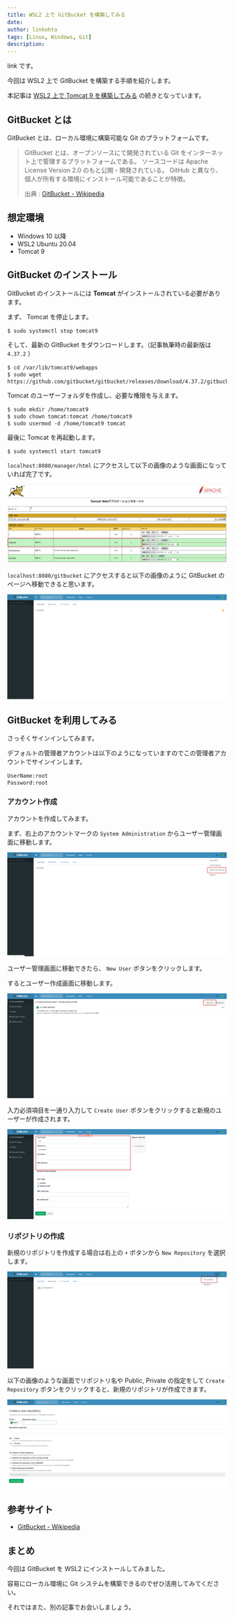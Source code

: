 ```yaml
---
title: WSL2 上で GitBucket を構築してみる
date: 
author: linkohta
tags: [Linux, Windows, Git]
description: 
---
```


link です。

今回は WSL2 上で GitBucket を構築する手順を紹介します。

本記事は [WSL2 上で Tomcat 9 を構築してみる](/wsl-tomcat/) の続きとなっています。

## GitBucket とは

GitBucket とは、ローカル環境に構築可能な Git のプラットフォームです。

>GitBucket とは、オープンソースにて開発されている Git をインターネット上で管理するプラットフォームである。 ソースコードは Apache License Version 2.0 のもと公開・開発されている。 GitHub と異なり、個人が所有する環境にインストール可能であることが特徴。 
>
>出典 : [GitBucket - Wikipedia](https://ja.wikipedia.org/wiki/GitBucket)

## 想定環境

- Windows 10 以降
- WSL2 Ubuntu 20.04
- Tomcat 9

## GitBucket のインストール

GitBucket のインストールには **Tomcat** がインストールされている必要があります。

まず、 Tomcat を停止します。

```title=Tomcatの停止
$ sudo systemctl stop tomcat9
```

そして、最新の GitBucket をダウンロードします。（記事執筆時の最新版は `4.37.2` ）

```title=GitBucketのダウンロード
$ cd /var/lib/tomcat9/webapps
$ sudo wget https://github.com/gitbucket/gitbucket/releases/download/4.37.2/gitbucket.war
```

Tomcat のユーザーフォルダを作成し、必要な権限を与えます。

```title=Tomcatのユーザーフォルダ
$ sudo mkdir /home/tomcat9
$ sudo chown tomcat:tomcat /home/tomcat9
$ sudo usermod -d /home/tomcat9 tomcat
```

最後に Tomcat を再起動します。

```title=Tomcatの再起動
$ sudo systemctl start tomcat9
```

`localhost:8080/manager/html` にアクセスして以下の画像のような画面になっていれば完了です。

![インストール後の Tomcat Manager の画面](images/2022-05-08_15h25_36.png)

`localhost:8080/gitbucket` にアクセスすると以下の画像のように GitBucket のページへ移動できると思います。

![GitBucket の画面](images/2022-05-08_15h29_43.png)

## GitBucket を利用してみる

さっそくサインインしてみます。

デフォルトの管理者アカウントは以下のようになっていますのでこの管理者アカウントでサインインします。

```
UserName:root
Password:root
```

### アカウント作成

アカウントを作成してみます。

まず、右上のアカウントマークの `System Administration` からユーザー管理画面に移動します。

![System Administration 画面に移動](images/2022-05-08_15h36_41.png)

ユーザー管理画面に移動できたら、 `New User` ボタンをクリックします。

するとユーザー作成画面に移動します。

![ユーザー管理画面](images/2022-05-08_15h35_24.png)

入力必須項目を一通り入力して `Create User` ボタンをクリックすると新規のユーザーが作成されます。

![ユーザー作成画面](images/2022-05-08_15h39_18.png)

### リポジトリの作成

新規のリポジトリを作成する場合は右上の `+` ボタンから `New Repository` を選択します。

![New Repository の場所](images/2022-05-08_15h42_05.png)

以下の画像のような画面でリポジトリ名や Public, Private の指定をして `Create Repository` ボタンをクリックすると、新規のリポジトリが作成できます。

![新規リポジトリ作成画面](images/2022-05-08_15h42_21.png)

## 参考サイト

- [GitBucket - Wikipedia](https://ja.wikipedia.org/wiki/GitBucket)

## まとめ

今回は GitBucket を WSL2 にインストールしてみました。

容易にローカル環境に Git システムを構築できるのでぜひ活用してみてください。

それではまた、別の記事でお会いしましょう。